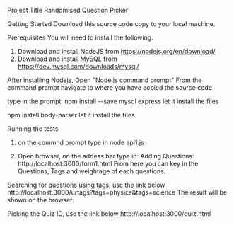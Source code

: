 Project Title
Randomised Question Picker

Getting Started
Download this source code copy to your local machine.

Prerequisites
You will need to install the following.
1. Download and install NodeJS from https://nodejs.org/en/download/
2. Download and install MySQL from https://dev.mysql.com/downloads/mysql/

After installing Nodejs, Open "Node.js command prompt"
From the command prompt navigate to where you have copied the source code

type in the prompt:
npm install --save mysql express
let it install the files

npm install body-parser
let it install the files

Running the tests
1. on the commnd prompt type in
node api1.js

2. Open browser, on the addess bar type in:
Adding Questions:
http://localhost:3000/form1.html
From here you can key in the Questions, Tags and weightage of each questions.

Searching for questions using tags, use the link below
http://localhost:3000/urtags?tags=physics&tags=science
The result will be shown on the browser

Picking the Quiz ID, use the link below
http://localhost:3000/quiz.html

